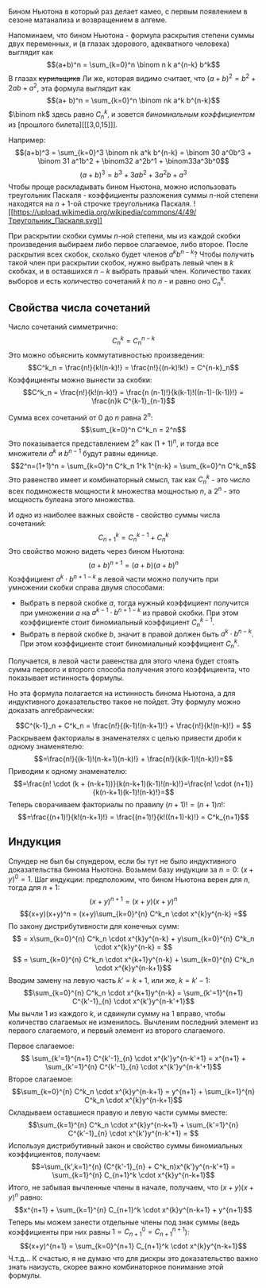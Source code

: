 Бином Ньютона в который раз делает камео, с первым появлением в сезоне матанализа и возвращением в алгеме.

Напоминаем, что бином Ньютона - формула раскрытия степени суммы двух переменных, и (в глазах здорового, адекватного человека) выглядит как
$$(a+b)^n = \sum_{k=0}^n \binom n k a^{n-k} b^k$$
В глазах ~~курильщика~~ Ли же, которая видимо считает, что $(a+b)^2 = b^2 + 2ab + a^2$, эта формула выглядит как
$$(a+ b)^n = \sum_{k=0}^n \binom nk a^k b^{n-k}$$
$\binom nk$ здесь равно $C^k_n$, и зовется *биномиальным коэффициентом* из [прошлого билета][[[3,0,15]]].

Например:
$$(a+b)^3 = \sum_{k=0}^3 \binom nk a^k b^{n-k} = \binom 30 a^0b^3 + \binom 31 a^1b^2 + \binom32 a^2b^1 + \binom33a^3b^0$$
$$(a+b)^3 = b^3 + 3ab^2 + 3a^2b + a^3$$
Чтобы проще раскладывать бином Ньютона, можно использовать треугольник Паскаля - коэффициенты разложения суммы $n$-ной степени находятся на $n+1$-ой строчке треугольника Паскаля.
![[https://upload.wikimedia.org/wikipedia/commons/4/49/Треугольник_Паскаля.svg]]

При раскрытии скобки суммы $n$-ной степени, мы из каждой скобки произведения выбираем либо первое слагаемое, либо второе. После раскрытия всех скобок, сколько будет членов $a^k b^{n-k}$? Чтобы получить такой член при раскрытии скобок, нужно выбрать левый член в $k$ скобках, и в оставшихся $n-k$ выбрать правый член. Количество таких выборов и есть количество сочетаний $k$ по $n$ - и равно оно $C^k_n$.

## Свойства числа сочетаний
Число сочетаний симметрично:
$$C^k_n = C^{n-k}_n$$
Это можно объяснить коммутативностью произведения:
$$C^k_n = \frac{n!}{k!(n-k)!} = \frac{n!}{(n-k)!k!} = C^{n-k}_n$$
Коэффициенты можно вынести за скобки:
$$C^k_n = \frac{n!}{k!(n-k)!} = \frac{n (n-1)!}{k(k-1)!((n-1)-(k-1))!} = \frac{n}k C^{k-1}_{n-1}$$

Сумма всех сочетаний от 0 до $n$ равна $2^n$:
$$\sum_{k=0}^n C^k_n = 2^n$$
Это показывается представлением $2^n$ как $(1+1)^n$, и тогда все множители $a^k$ и $b^{n-1}$ будут равны единице.
$$2^n=(1+1)^n = \sum_{k=0}^n C^k_n 1^k 1^{n-k} = \sum_{k=0}^n C^k_n$$
Это равенство имеет и комбинаторный смысл, так как $C^k_n$ - это число всех подмножеств мощности $k$ множества мощностью $n$, а $2^n$ - это мощность булеана этого множества.

И одно из наиболее важных свойств - свойство суммы числа сочетаний:
$$C^k_{n+1} = C^{k-1}_{n} + C^k_{n}$$
Это свойство можно видеть через бином Ньютона:
$$(a+b)^{n+1} = (a+b)(a+b)^n$$
Коэффициент $a^k\cdot b^{n+1-k}$ в левой части можно получить при умножении скобки справа двумя способами:
- Выбрать в первой скобке $a$, тогда нужный коэффициент получится при умножении $a$ на $a^{k-1} \cdot b^{n+1-k}$ из правой скобки. При этом коэффициенте стоит биномиальный коэффициент $C^{k-1}_n$.
- Выбрать в первой скобке $b$, значит в правой должен быть $a^k \cdot b^{n-k}$. При этом коэффициенте стоит биномиальный коэффициент $C^k_n$.

Получается, в левой части равенства для этого члена будет стоять сумма первого и второго способа получения этого коэффициента, что показывает истинность формулы.

Но эта формула полагается на истинность бинома Ньютона, а для индуктивного доказательство такое не пойдет. Эту формулу можно доказать алгебраически:

$$C^{k-1}_n + C^k_n = \frac{n!}{(k-1)!(n-k+1)!} + \frac{n!}{k!(n-k)!} = $$
Раскрываем факториалы в знаменателях с целью привести дроби к одному знаменятелю:
$$=\frac{n!}{(k-1)!(n-k+1)(n-k)!} + \frac{n!}{k(k-1)!(n-k)!}=$$
Приводим к одному знаменателю:
$$=\frac{n! \cdot (k + (n-k+1))}{k(n-k+1)(k-1)!(n-k)!}=\frac{n! \cdot (n+1)}{k(n-k+1)(k-1)!(n-k)!}=$$
Теперь сворачиваем факториалы по правилу $(n+1)! = (n+1)n!$:
$$=\frac{(n+1)!}{k!(n-k+1)!} = \frac{(n+1)!}{k!((n+1)-k)!} = C^k_{n+1}$$
## Индукция
Спундер не был бы спундером, если бы тут не было индуктивного доказательства бинома Ньютона.
Возьмем базу индукции за $n=0$: $(x+y)^0 = 1$.
Шаг индукции: предположим, что бином Ньютона верен для $n$, тогда для $n+1$:
$$(x+y)^{n+1} = (x+y)(x+y)^n$$
$$(x+y)(x+y)^n = (x+y)\sum_{k=0}^{n} C^k_n \cdot x^{k}y^{n-k} =$$
По закону дистрибутивности для конечных сумм:
$$ = x\sum_{k=0}^{n} C^k_n \cdot x^{k}y^{n-k} + y\sum_{k=0}^{n} C^k_n \cdot x^{k}y^{n-k} = $$
$$ = \sum_{k=0}^{n} C^k_n \cdot x^{k+1}y^{n-k} + \sum_{k=0}^{n} C^k_n \cdot x^{k}y^{n-k+1}$$
Вводим замену на левую часть $k' = k+1$, или же, $k = k'-1$:
$$\sum_{k=0}^{n} C^k_n \cdot x^{k+1}y^{n-k} = \sum_{k'=1}^{n+1} C^{k'-1}_{n} \cdot x^{k'}y^{n-k'+1}$$
Мы вычли 1 из каждого $k$, и сдвинули сумму на 1 вправо, чтобы количество слагаемых не изменилось.
Вычленим последний элемент из первого слагаемого, и первый элемент из второго слагаемого.

Первое слагаемое:
$$ \sum_{k'=1}^{n+1} C^{k'-1}_{n} \cdot x^{k'}y^{n-k'+1} = x^{n+1} + \sum_{k'=1}^{n} C^{k'-1}_{n} \cdot x^{k'}y^{n-k'+1}$$
Второе слагаемое:
$$\sum_{k=0}^{n} C^k_n \cdot x^{k}y^{n-k+1} = y^{n+1} + \sum_{k=1}^{n} C^k_n \cdot x^{k}y^{n-k+1}$$
Складываем оставшиеся правую и левую части суммы вместе:
$$\sum_{k=1}^{n} C^k_n \cdot x^{k}y^{n-k+1} + \sum_{k'=1}^{n} C^{k'-1}_{n} \cdot x^{k'}y^{n-k'+1} = $$
Используя дистрибутивный закон и свойство суммы биномиальных коэффициентов, получаем:
$$=\sum_{k',k=1}^{n} (C^{k'-1}_{n} + C^k_n)x^{k'}y^{n-k'+1} = \sum_{k=1}^{n} C_{n+1}^k \cdot x^{k}y^{n-k+1}$$
Итого, не забывая вычленные члены в начале, получаем, что $(x+y)(x+y)^n$ равно:
$$x^{n+1} + \sum_{k=1}^{n} C_{n+1}^k \cdot x^{k}y^{n-k+1} + y^{n+1}$$
Теперь мы можем занести отдельные члены под знак суммы (ведь коэффициенты при них равны $1 = C^0_{n+1} = C^{n+1}_{n+1}$):
$$(x+y)^{n+1} = \sum_{k=0}^{n+1} C_{n+1}^k \cdot x^{k}y^{n-k+1}$$
Ч.т.д... К счастью, я не думаю что для дискры это доказательство важно знать наизусть, скорее важно комбинаторное понимание этой формулы.
